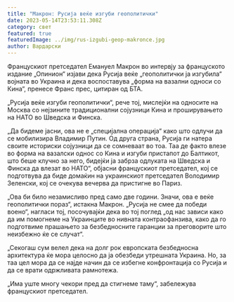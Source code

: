 ```yaml
---
title: "Макрон: Русија веќе изгуби геополитички"
date: 2023-05-14T23:53:11.308Z
category: свет
featured: true
featuredImage: ../img/rus-izgubi-geop-makronce.jpg
author: Вардарски
---
```

Францускиот претседател Емануел Макрон во интервју за француското издание „Опинион“ изјави дека Русија веќе „геополитички ја изгубила“ војната во Украина и дека воспоставува „форма на вазални односи со Кина“, пренесе Франс прес, цитиран од БТА.

„Русија веќе изгуби геополитички“, рече тој, мислејќи на односите на Москва со нејзините традиционални сојузници Кина и проширувањето на НАТО во Шведска и Финска.

„Да бидеме јасни, ова не е „специјална операција“ како што одлучи да се мобилизира Владимир Путин. Од друга страна, Русија ги натера своите историски сојузници да се сомневаат во тоа. Таа де факто влезе во форма на вазалски однос со Кина и изгуби пристапот до Балтикот, што беше клучно за него, бидејќи ја забрза одлуката на Шведска и Финска да влезат во НАТО“, објасни францускиот претседател, кој се подготвува да биде домаќин на украинскиот претседател Володимир Зеленски, кој се очекува вечерва да пристигне во Париз.

„Ова би било незамисливо пред само две години. Значи, ова е веќе геополитички пораз“, истакна Макрон. „Русија не смее да победи воено“, нагласи тој, посочувајќи дека во тој поглед „од нас зависи како да им помогнеме на Украинците во нивната контраофанзива, како да го подготвиме прашањето за безбедносните гаранции за преговорите што неизбежно ќе се случат“.

„Секогаш сум велел дека на долг рок европската безбедносна архитектура ќе мора целосно да ја обезбеди утрешната Украина. Но, за таа цел мора да се најде начин да се избегне конфронтација со Русија и да се врати одржливата рамнотежа.

„Има уште многу чекори пред да стигнеме таму“, забележува францускиот претседател.